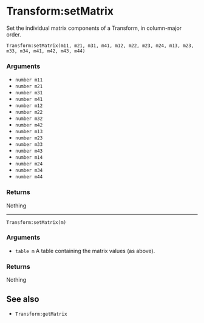 <!--
category: reference
-->

Transform:setMatrix
===

Set the individual matrix components of a Transform, in column-major order.

    Transform:setMatrix(m11, m21, m31, m41, m12, m22, m23, m24, m13, m23, m33, m34, m41, m42, m43, m44)

### Arguments

- `number m11`
- `number m21`
- `number m31`
- `number m41`
- `number m12`
- `number m22`
- `number m32`
- `number m42`
- `number m13`
- `number m23`
- `number m33`
- `number m43`
- `number m14`
- `number m24`
- `number m34`
- `number m44`

### Returns

Nothing

---

    Transform:setMatrix(m)

### Arguments

- `table m` A table containing the matrix values (as above).

### Returns

Nothing

See also
---

- `Transform:getMatrix`
